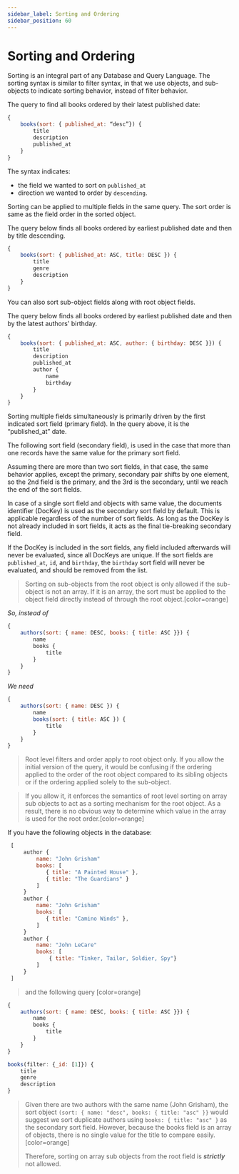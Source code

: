 ```yaml
---
sidebar_label: Sorting and Ordering
sidebar_position: 60
---
```

# Sorting and Ordering

Sorting is an integral part of any Database and Query Language. The sorting syntax is similar to filter syntax, in that we use objects, and sub-objects to indicate sorting behavior, instead of filter behavior.

The query to find all books ordered by their latest published date:
```javascript
{
    books(sort: { published_at: “desc”}) {
        title
        description
        published_at
    }
}
```
The syntax indicates:
- the field we wanted to sort on `published_at`
- direction we wanted to order by `descending`.

Sorting can be applied to multiple fields in the same query. The sort order is same as the field order in the sorted object.

The query below finds all books ordered by earliest published date and then by title descending.
```javascript
{
    books(sort: { published_at: ASC, title: DESC }) {
        title
        genre
        description
    }
}
```

You can also sort sub-object fields along with root object fields.

The query below finds all books ordered by earliest published date and then by the latest authors' birthday.
```javascript
{
    books(sort: { published_at: ASC, author: { birthday: DESC }}) {
        title
        description
        published_at
        author {
            name
            birthday
        }
    }
}
```

Sorting multiple fields simultaneously is primarily driven by the first indicated sort field (primary field). 
In the query above, it is the “published_at” date. 

The following sort field (secondary field), is used in the case that more than one records have the same value for the primary sort field. 

Assuming there are more than two sort fields, in that case, the same behavior applies, except the primary, secondary pair shifts by one element, so the 2nd field is the primary, and the 3rd is the secondary, until we reach the end of the sort fields.

In case of a single sort field and objects with same value, the documents identifier (DocKey) is used as the secondary sort field by default. This is applicable regardless of the number of sort fields. As long as the DocKey is not already included in sort fields, it acts as the final tie-breaking secondary field.

If the DocKey is included in the sort fields, any field included afterwards will never be evaluated, since all DocKeys are unique. If the sort fields are `published_at`, `id`, and `birthday`, the `birthday` sort field will never be evaluated, and should be removed from the list.

> Sorting on sub-objects from the root object is only allowed if the sub-object is not an array. If it is an array, the sort must be applied to the object field directly instead of through the root object.[color=orange]

*So, instead of*
```javascript
{
    authors(sort: { name: DESC, books: { title: ASC }}) {
        name
        books {
            title
        }
    }
}
```
*We need*
```javascript
{
    authors(sort: { name: DESC }) {
        name
        books(sort: { title: ASC }) {
            title
        }
    }
}
```

>Root level filters and order apply to root object only. If you allow the initial version of the query, it would be confusing if the ordering applied to the order of the root object compared to its sibling objects or if the ordering applied solely to the sub-object. 

>If you allow it, it enforces the semantics of root level sorting on array sub objects to act as a sorting mechanism for the root object. As a result, there is no obvious way to determine which value in the array is used for the root order.[color=orange]

If you have the following objects in the database:
```javascript
 [
     author {
         name: "John Grisham"
         books: [
            { title: "A Painted House" },
            { title: "The Guardians" }
         ]
     }
     author {
         name: "John Grisham"
         books: [
            { title: "Camino Winds" },
         ]
     }
     author {
         name: "John LeCare"
         books: [
             { title: "Tinker, Tailor, Soldier, Spy"}
         ]
     }
 ]
```
> and the following query [color=orange]
```javascript
{
    authors(sort: { name: DESC, books: { title: ASC }}) {
        name
        books {
            title
        }
    }
}
```

```javascript
books(filter: {_id: [1]}) {
    title 
    genre
    description
}
```

> Given there are two authors with the same name (John Grisham), the sort object `(sort: { name: "desc", books: { title: "asc" }}` would suggest we sort duplicate authors using `books: { title: "asc" }` as the secondary sort field. However, because the books field is an array of objects, there is no single value for the title to compare easily. [color=orange]
>
> Therefore, sorting on array sub objects from the root field is ***strictly*** not allowed.

